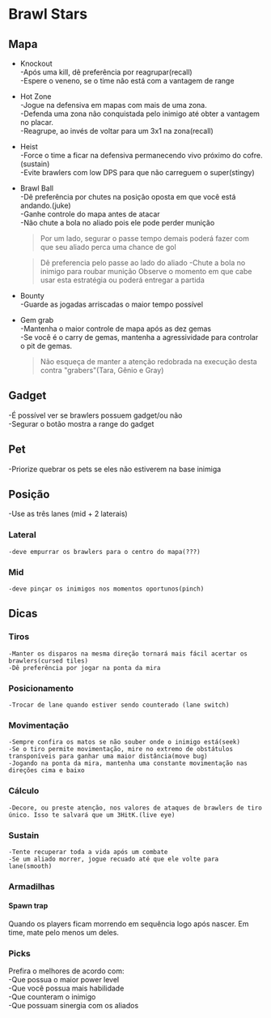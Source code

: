 # Brawl Stars

## Mapa
* Knockout\
-Após uma kill, dê preferência por reagrupar(recall)\
-Espere o veneno, se o time não está com a vantagem de range

* Hot Zone\
-Jogue na defensiva em mapas com mais de uma zona.\
-Defenda uma zona não conquistada pelo inimigo até obter a vantagem no placar.\
-Reagrupe, ao invés de voltar para um 3x1 na zona(recall)

* Heist\
-Force o time a ficar na defensiva permanecendo vivo próximo do cofre.(sustain)\
-Evite brawlers com low DPS para que não carreguem o super(stingy)

* Brawl Ball\
-Dê preferência por chutes na posição oposta em que você está andando.(juke)\
-Ganhe controle do mapa antes de atacar\
-Não chute a bola no aliado pois ele pode perder munição
	>Por um lado, segurar o passe tempo demais poderá fazer com que seu aliado perca uma chance de gol
	
	>Dê preferencia pelo passe ao lado do aliado
-Chute a bola no inimigo para roubar munição
	>Observe o momento em que cabe usar esta estratégia ou poderá entregar a partida

* Bounty\
-Guarde as jogadas arriscadas o maior tempo possível

* Gem grab\
-Mantenha o maior controle de mapa após as dez gemas\
-Se você é o carry de gemas, mantenha a agressividade para controlar o pit de gemas.
	>Não esqueça de manter a atenção redobrada na execução desta contra "grabers"(Tara, Gênio e Gray)

## Gadget
-É possível ver se brawlers possuem gadget/ou não\
-Segurar o botão mostra a range do gadget

## Pet
-Priorize quebrar os pets se eles não estiverem na base inimiga

## Posição
-Use as três lanes (mid + 2 laterais)
### Lateral
	-deve empurrar os brawlers para o centro do mapa(???)
### Mid
	-deve pinçar os inimigos nos momentos oportunos(pinch)

## Dicas
### Tiros
	-Manter os disparos na mesma direção tornará mais fácil acertar os brawlers(cursed tiles)
	-Dê preferência por jogar na ponta da mira

### Posicionamento
	-Trocar de lane quando estiver sendo counterado (lane switch)

### Movimentação
	-Sempre confira os matos se não souber onde o inimigo está(seek)
	-Se o tiro permite movimentação, mire no extremo de obstátulos transponíveis para ganhar uma maior distância(move bug)
	-Jogando na ponta da mira, mantenha uma constante movimentação nas direções cima e baixo

### Cálculo
	-Decore, ou preste atenção, nos valores de ataques de brawlers de tiro único. Isso te salvará que um 3HitK.(live eye)

### Sustain
	-Tente recuperar toda a vida após um combate
	-Se um aliado morrer, jogue recuado até que ele volte para lane(smooth)


### Armadilhas
#### Spawn trap
Quando os players ficam morrendo em sequência logo após nascer.
Em time, mate pelo menos um deles.

### Picks
Prefira o melhores de acordo com:\
-Que possua o maior power level\
-Que você possua mais habilidade\
-Que counteram o inimigo\
-Que possuam sinergia com os aliados

